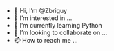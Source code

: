 - 👋 Hi, I’m @Zbriguy
- 👀 I’m interested in ...
- 🌱 I’m currently learning Python
- 💞️ I’m looking to collaborate on ...
- 📫 How to reach me ...

<!---
Zbriguy/Zbriguy is a ✨ special ✨ repository because its `README.md` (this file) appears on your GitHub profile.
You can click the Preview link to take a look at your changes.
--->

